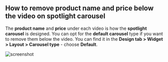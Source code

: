 ## How to remove product name and price below the video on spotlight carousel

The **product name** and **price** under each video is how the **spotlight carousel** is designed. You can opt for the **default carousel** type if you want to remove them below the video. You can find it in the **Design tab > Widget > Layout > Carousel type** - choose **Default**.

![screenshot](https://downloads.intercomcdn.com/i/o/983405240/f39e2110ab15295ae3f67f90/image.png?expires=1710413701&signature=85f1cedabb5d69894b18a9ff48fed1711e4b6b9e92d75f108be4293ed9340cf8&resize=645x)
